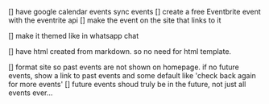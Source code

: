 
[] have google calendar events sync events
  [] create a free Eventbrite event with the eventrite api
  [] make the event on the site that links to it
  
  
  [] make it themed like in whatsapp chat
  
  [] have html created from markdown. so no need for html template.
  
[] format site so past events are not shown on homepage. if no future events, show a link to past events and some default like 'check back again for more events'
[] future events shoud truly be in the future, not just all events ever...


